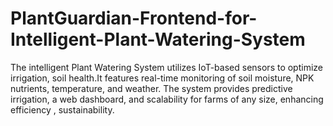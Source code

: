 # PlantGuardian-Frontend-for-Intelligent-Plant-Watering-System
The intelligent Plant  Watering System utilizes IoT-based sensors to optimize irrigation, soil health.It features real-time monitoring of soil moisture, NPK nutrients, temperature, and weather. The system provides predictive irrigation, a web dashboard, and scalability for farms of any size, enhancing efficiency , sustainability.
